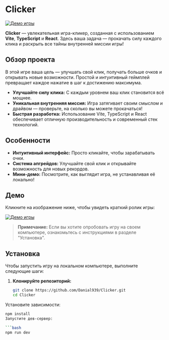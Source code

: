 # Clicker

[![Демо игры](assets/demo.gif)](https://github.com/Danial939/Clicker)

**Clicker** — увлекательная игра-кликер, созданная с использованием **Vite**, **TypeScript** и **React**. Здесь ваша задача — прокачать силу каждого клика и раскрыть все тайны внутренней миссии игры!

## Обзор проекта

В этой игре ваша цель — улучшать свой клик, получать больше очков и открывать новые возможности. Простой и интуитивный геймплей превращает каждое нажатие в шаг к достижению максимума.

- **Улучшайте силу клика:** С каждым уровнем ваш клик становится всё мощнее.
- **Уникальная внутренняя миссия:** Игра затягивает своим смыслом и драйвом — проверьте, на сколько вы можете прокачаться!
- **Быстрая разработка:** Использование Vite, TypeScript и React обеспечивает отличную производительность и современный стек технологий.

## Особенности

- **Интуитивный интерфейс:** Просто кликайте, чтобы зарабатывать очки.
- **Система апгрейдов:** Улучшайте свой клик и открывайте возможность для новых рекордов.
- **Мини-демо:** Посмотрите, как выглядит игра, не устанавливая её локально!

## Демо

Кликните на изображение ниже, чтобы увидеть краткий ролик игры:

[![Демо игры](assets/demo.gif)](https://github.com/Danial939/Clicker)

> **Примечание:** Если вы хотите опробовать игру на своем компьютере, ознакомьтесь с инструкциями в разделе "Установка".

## Установка

Чтобы запустить игру на локальном компьютере, выполните следующие шаги:

1. **Клонируйте репозиторий:**

   ```bash
   git clone https://github.com/Danial939/Clicker.git
   cd Clicker
Установите зависимости:

```bash
npm install
Запустите дев-сервер:

```bash
npm run dev
